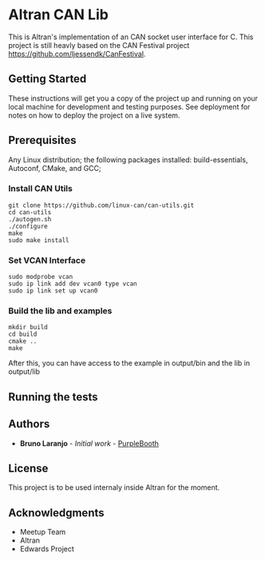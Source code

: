 # Altran CAN Lib

This is Altran's implementation of an CAN socket user interface for C.
This project is still heavly based on the CAN Festival project https://github.com/ljessendk/CanFestival.

## Getting Started

These instructions will get you a copy of the project up and running on your local machine for development and testing purposes. See deployment for notes on how to deploy the project on a live system.

## Prerequisites

Any Linux distribution;
the following packages installed: build-essentials, Autoconf, CMake, and GCC;


### Install CAN Utils
```
git clone https://github.com/linux-can/can-utils.git
cd can-utils
./autogen.sh
./configure
make
sudo make install
```

### Set VCAN Interface

```
sudo modprobe vcan
sudo ip link add dev vcan0 type vcan
sudo ip link set up vcan0
```

### Build the lib and examples

```
mkdir build
cd build
cmake ..
make
```

After this, you can have access to the example in output/bin and the lib in output/lib


## Running the tests



## Authors

* **Bruno Laranjo** - *Initial work* - [PurpleBooth](brunolaranjo.santos@altran.com)

## License

This project is to be used internaly inside Altran for the moment.

## Acknowledgments

* Meetup Team
* Altran
* Edwards Project
